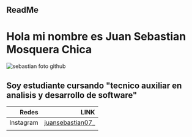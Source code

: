 ## ReadMe
# Hola mi nombre es Juan Sebastian Mosquera Chica
![sebastian foto github](https://github.com/user-attachments/assets/ce469270-230a-4ce3-927d-ed873ba8e982) 
## Soy estudiante cursando "tecnico auxiliar en analisis y desarrollo de software"
|Redes         |LINK |
|------------:|----------:|
|Instagram     |[juansebastian07_](https://www.instagram.com/juansebastian07_/)|
|    |            |
